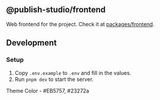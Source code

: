 ## @publish-studio/frontend

Web frontend for the project. Check it at [packages/frontend](packages/frontend).

## Development

### Setup

1. Copy `.env.example` to `.env` and fill in the values.
2. Run `pnpm dev` to start the server.

Theme Color - #EB5757, #23272a
